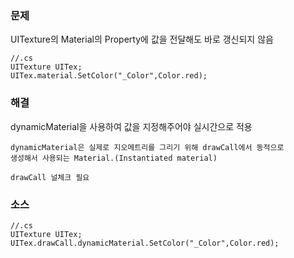 ### 문제

UITexture의 Material의 Property에 값을 전달해도 바로 갱신되지 않음

    //.cs
    UITexture UITex;
    UITex.material.SetColor("_Color",Color.red);

### 해결

dynamicMaterial을 사용하여 값을 지정해주어야 실시간으로 적용

    dynamicMaterial은 실제로 지오메트리를 그리기 위해 drawCall에서 동적으로 
    생성해서 사용되는 Material.(Instantiated material)

    drawCall 널체크 필요

### 소스

    //.cs
    UITexture UITex;
    UITex.drawCall.dynamicMaterial.SetColor("_Color",Color.red);


